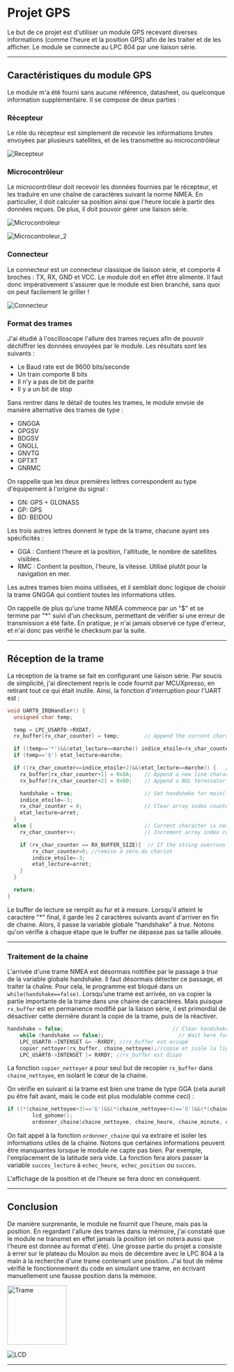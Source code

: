 # Projet GPS

Le but de ce projet est d'utiliser un module GPS recevant diverses informations (comme l'heure et la position GPS) afin de les traiter et de les afficher. Le module se connecte au LPC 804 par une liaison série. 
***

## Caractéristiques du module GPS
Le module m'a été fourni sans aucune référence, datasheet, ou quelconque information supplémentaire. Il se compose de deux parties :

### Récepteur
Le rôle du récepteur est simplement de recevoir les informations brutes envoyées par plusieurs satellites, et de les transmettre au microcontrôleur

![Recepteur](https://user-images.githubusercontent.com/46826148/148693371-52d713a7-7c34-477e-836f-40021d1814d5.jpg)

### Microcontrôleur
Le microcontrôleur doit recevoir les données fournies par le récepteur, et les traduire en une chaîne de caractères suivant la norme NMEA. En particulier, il doit calculer sa position ainsi que l'heure locale à partir des données reçues. De plus, il doit pouvoir gérer une liaison série.

![Microcontroleur](https://user-images.githubusercontent.com/46826148/148693378-79e73187-94e5-43fb-a915-be60871ada0a.jpg)

![Microcontroleur_2](https://user-images.githubusercontent.com/46826148/148693382-976f3a70-0be9-4a0a-9d29-5d8dc4db96d1.jpg)


### Connecteur
Le connecteur est un connecteur classique de liaison série, et comporte 4 broches : TX, RX, GND et VCC. Le module doit en effet être alimenté. Il faut donc impérativement s'assurer que le module est bien branché, sans quoi on peut facilement le griller ! 

![Connecteur](https://user-images.githubusercontent.com/46826148/148693387-f7c7c611-72e0-4e2e-9533-212770d686ed.jpg)


### Format des trames
J'ai étudié à l'oscilloscope l'allure des trames reçues afin de pouvoir déchiffrer les données envoyées par le module. Les résultats sont les suivants :

* Le Baud rate est de 9600 bits/seconde
* Un train comporte 8 bits
* Il n'y a pas de bit de parité
* Il y a un bit de stop

Sans rentrer dans le détail de toutes les trames, le module envoie de manière alternative des trames de type :

* GNGGA
* GPGSV
* BDGSV
* GNGLL
* GNVTG
* GPTXT
* GNRMC

On rappelle que les deux premières lettres correspondent au type d'équipement à l'origine du signal :

* GN: GPS + GLONASS
* GP: GPS
* BD: BEIDOU

Les trois autres lettres donnent le type de la trame, chacune ayant ses spécificités :
* GGA : Contient l'heure et la position, l'altitude, le nombre de satellites visibles.
* RMC : Contient la position, l'heure, la vitesse. Utilisé plutôt pour la navigation en mer.

Les autres trames bien moins utilisées, et il semblait donc logique de choisir la trame GNGGA qui contient toutes les informations utiles.

On rappelle de plus qu'une trame NMEA commence par un "$" et se termine par "*" suivi d'un checksum, permettant de vérifier si une erreur de transmission a été faite. En pratique, je n'ai jamais observé ce type d'erreur, et n'ai donc pas vérifié le checksum par la suite.
***

## Réception de la trame
La réception de la trame se fait en configurant une liaison série. Par soucis de simplicité, j'ai directement repris le code fournit par MCUXpresso, en retirant tout ce qui était inutile. Ainsi, la fonction d'interruption pour l'UART est :

```c
void UART0_IRQHandler() {
  unsigned char temp;

  temp = LPC_USART0->RXDAT;
  rx_buffer[rx_char_counter] = temp;        // Append the current character to the rx_buffer

  if ((temp=='*')&&(etat_lecture==marche)) indice_etoile=rx_char_counter;
  if (temp=='$') etat_lecture=marche;

  if ((rx_char_counter==indice_etoile+2)&&(etat_lecture==marche)) {   // Fin de chaine.
    rx_buffer[rx_char_counter+1] = 0x0A;    // Append a new line character to rx_buffer.
    rx_buffer[rx_char_counter+2] = 0x00;    // Append a NUL terminator character to rx_buffer to complete the string.

    handshake = true;                       // Set handshake for main()
    indice_etoile=-3;
    rx_char_counter = 0;                    // Clear array index counter
    etat_lecture=arret;
  }
  else {                                    // Current character is not CR, keep collecting them.
    rx_char_counter++;                      // Increment array index counter.

    if (rx_char_counter == RX_BUFFER_SIZE){  // If the string overruns the buffer, stop here before all hell breaks lose.
        rx_char_counter=0; //remise à zéro du chariot
        indice_etoile=-3;
        etat_lecture=arret;
    }
  }

  return;
}
```

Le buffer de lecture se remplit au fur et à mesure. Lorsqu'il atteint le caractère "*" final, il garde les 2 caractères suivants avant d'arriver en fin de chaine. Alors, il passe la variable globale "handshake" à _true_. Notons qu'on vérifie à chaque étape que le buffer ne dépasse pas sa taille allouée.
***

### Traitement de la chaine
L'arrivée d'une trame NMEA est désormais nottifiée par le passage à _true_ de la variable globale handshake. Il faut désormais détecter ce passage, et traiter la chaîne. Pour cela, le programme est bloqué dans un `while(handshake==false)`. Lorsqu'une trame est arrivée, on va copier la partie importante de la trame dans une chaine de caractères. Mais puisque `rx_buffer` est en permanence modifié par la liaison série, il est primordial de désactiver cette dernière durant la copie de la trame, puis de la réactiver.

```c
handshake = false;                                   // Clear handshake flag, will be set by ISR at end of user input
    while (handshake == false);                        // Wait here for handshake from ISR
    LPC_USART0->INTENSET &= ~RXRDY; //rx_buffer est occupé
    copier_nettoyer(rx_buffer, chaine_nettoyee);//copie et isole la ligne de rx_buffer dans chaine
    LPC_USART0->INTENSET |= RXRDY; //rx_buffer est dispo
```
La fonction `copier_nettoyer` a pour seul but de recopier `rx_buffer` dans `chaine_nettoyee`, en isolant le cœur de la chaine.

On vérifie en suivant si la trame est bien une trame de type GGA (cela aurait pu être fait avant, mais le code est plus modulable comme ceci) :
```c
if ((*(chaine_nettoyee+3)=='G')&&(*(chaine_nettoyee+4)=='G')&&(*(chaine_nettoyee+5)=='A')){ //trame GNGGA
        lcd_gohome();
        ordonner_chaine(chaine_nettoyee, chaine_heure, chaine_minute, chaine_seconde, chaine_latitude, chaine_longitude, chaine_direction_latitude, chaine_direction_longitude);
```
On fait appel à la fonction `ordonner_chaine` qui va extraire et isoler les informations utiles de la chaine. Notons que certaines informations peuvent être manquantes lorsque le module ne capte pas bien. Par exemple, l'emplacement de la latitude sera vide. La fonction fera alors passer la variable `succes_lecture` à `echec_heure`,` echec_position` ou `succes`.

L'affichage de la position et de l'heure se fera donc en conséquent.
***

## Conclusion
De manière surprenante, le module ne fournit que l'heure, mais pas la position. En regardant l'allure des trames dans la mémoire, j'ai constaté que le module ne transmet en effet jamais la position (et on notera aussi que l'heure est donnée au format d'été). Une grosse partie du projet a consisté à errer sur le plateau du Moulon au mois de décembre avec le LPC 804 à la main à la recherche d'une trame contenant une position. J'ai tout de même vérifié le fonctionnement du code en simulant une trame, en écrivant manuellement une fausse position dans la mémoire.

<img width="136" alt="Trame" src="https://user-images.githubusercontent.com/46826148/148693414-28d78402-de2d-4d75-98b6-db7733a5c908.png">


![LCD](https://user-images.githubusercontent.com/46826148/148693412-4e6e372d-d01c-45b8-ad22-c02e8b82676d.jpg)


***




